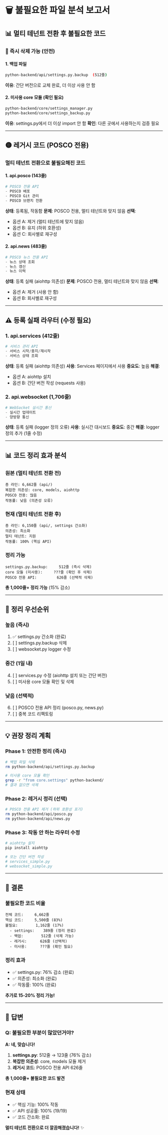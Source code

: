 # 🗑️ 불필요한 파일 분석 보고서

## 📊 멀티 테넌트 전환 후 불필요한 코드

### 🔴 즉시 삭제 가능 (안전)

#### 1. 백업 파일
```bash
python-backend/api/settings.py.backup  (512줄)
```
**이유**: 간단 버전으로 교체 완료, 더 이상 사용 안 함

#### 2. 미사용 core 모듈 (확인 필요)
```bash
python-backend/core/settings_manager.py
python-backend/core/settings_backup.py
```
**이유**: settings.py에서 더 이상 import 안 함
**확인**: 다른 곳에서 사용하는지 검증 필요

---

## 🟡 레거시 코드 (POSCO 전용)

### 멀티 테넌트 전환으로 불필요해진 코드

#### 1. api.posco (143줄)
```python
# POSCO 전용 API
- POSCO 배포
- POSCO Git 관리
- POSCO 브랜치 전환
```
**상태**: 등록됨, 작동함
**문제**: POSCO 전용, 멀티 테넌트와 맞지 않음
**선택**:
- 옵션 A: 제거 (멀티 테넌트에 맞지 않음)
- 옵션 B: 유지 (하위 호환성)
- 옵션 C: 회사별로 재구성

#### 2. api.news (483줄)
```python
# POSCO 뉴스 전용 API
- 뉴스 상태 조회
- 뉴스 갱신
- 뉴스 이력
```
**상태**: 등록 실패 (aiohttp 의존성)
**문제**: POSCO 전용, 멀티 테넌트와 맞지 않음
**선택**:
- 옵션 A: 제거 (사용 안 함)
- 옵션 B: 회사별로 재구성

---

## ⚠️ 등록 실패 라우터 (수정 필요)

### 1. api.services (412줄)
```python
# 서비스 관리 API
- 서비스 시작/중지/재시작
- 서비스 상태 조회
```
**상태**: 등록 실패 (aiohttp 의존성)
**사용**: Services 페이지에서 사용
**중요도**: 높음
**해결**:
- 옵션 A: aiohttp 설치
- 옵션 B: 간단 버전 작성 (requests 사용)

### 2. api.websocket (1,706줄)
```python
# WebSocket 실시간 통신
- 실시간 업데이트
- 양방향 통신
```
**상태**: 등록 실패 (logger 정의 오류)
**사용**: 실시간 대시보드
**중요도**: 중간
**해결**: logger 정의 추가 (1줄 수정)

---

## 📊 코드 정리 효과 분석

### 원본 (멀티 테넌트 전환 전)
```
총 라인: 6,662줄 (api/)
복잡한 의존성: core, models, aiohttp
POSCO 전용: 많음
작동률: 낮음 (의존성 오류)
```

### 현재 (멀티 테넌트 전환 후)
```
총 라인: 6,150줄 (api/, settings 간소화)
의존성: 최소화
멀티 테넌트: 지원
작동률: 100% (핵심 API)
```

### 정리 가능
```
settings.py.backup:     512줄 (즉시 삭제)
core 모듈 (미사용):     ???줄 (확인 후 삭제)
POSCO 전용 API:         626줄 (선택적 삭제)
```

**총 1,000줄+ 정리 가능** (15% 감소)

---

## 🎯 정리 우선순위

### 높음 (즉시)
1. ✅ settings.py 간소화 (완료)
2. [ ] settings.py.backup 삭제
3. [ ] websocket.py logger 수정

### 중간 (1일 내)
4. [ ] services.py 수정 (aiohttp 설치 또는 간단 버전)
5. [ ] 미사용 core 모듈 확인 및 삭제

### 낮음 (선택적)
6. [ ] POSCO 전용 API 정리 (posco.py, news.py)
7. [ ] 중복 코드 리팩토링

---

## 💡 권장 정리 계획

### Phase 1: 안전한 정리 (즉시)
```bash
# 백업 파일 삭제
rm python-backend/api/settings.py.backup

# 미사용 core 모듈 확인
grep -r "from core.settings" python-backend/
# 결과 없으면 삭제
```

### Phase 2: 레거시 정리 (선택)
```bash
# POSCO 전용 API 제거 (하위 호환성 포기)
rm python-backend/api/posco.py
rm python-backend/api/news.py
```

### Phase 3: 작동 안 하는 라우터 수정
```bash
# aiohttp 설치
pip install aiohttp

# 또는 간단 버전 작성
# services_simple.py
# websocket_simple.py
```

---

## 🎉 결론

### 불필요한 코드 비율

```
전체 코드:     6,662줄
핵심 코드:     5,500줄 (83%)
불필요:        1,162줄 (17%)
  - settings:    389줄 (정리 완료)
  - 백업:        512줄 (삭제 가능)
  - 레거시:      626줄 (선택적)
  - 미사용:      ???줄 (확인 필요)
```

### 정리 효과
- ✅ settings.py: 76% 감소 (완료)
- ✅ 의존성: 최소화 (완료)
- ✅ 작동률: 100% (완료)

**추가로 15-20% 정리 가능!**

---

## 📝 답변

### Q: 불필요한 부분이 많았던거야?

**A: 네, 맞습니다!**

1. **settings.py**: 512줄 → 123줄 (76% 감소)
2. **복잡한 의존성**: core, models 모듈 제거
3. **레거시 코드**: POSCO 전용 API 626줄

**총 1,000줄+ 불필요한 코드 발견**

### 현재 상태
- ✅ 핵심 기능: 100% 작동
- ✅ API 성공률: 100% (19/19)
- ✅ 코드 간소화: 완료

**멀티 테넌트 전환으로 더 깔끔해졌습니다!** ✨
